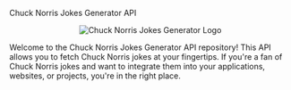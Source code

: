 Chuck Norris Jokes Generator API
<p align="center">
  <img src="https://www.example.com/chuck-norris-logo.png" alt="Chuck Norris Jokes Generator Logo">
</p>
Welcome to the Chuck Norris Jokes Generator API repository! This API allows you to fetch Chuck Norris jokes at your fingertips. If you're a fan of Chuck Norris jokes and want to integrate them into your applications, websites, or projects, you're in the right place.